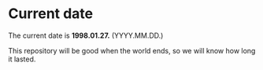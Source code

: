 # Current date

The current date is **1998.01.27.** (YYYY.MM.DD.)

This repository will be good when the world ends, so we will know how long it lasted.